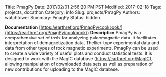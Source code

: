 Title: PmagPy
Date: 2017/02/01 2:56:20 PM PST
Modified: 2017-02-18
Tags: projects, docathon
Category: info
Slug: projects/PmagPy
Authors: watchtower
Summary: PmagPy
Status: hidden

**Documentation** [https://earthref.org/PmagPy/cookbook/](https://earthref.org/PmagPy/cookbook/)
**Description** PmagPy is a comprehensive set of tools for analyzing paleomagnetic data. It facilitates interpretation of demagnetization data, Thellier-type experimental data and data from other types of rock magnetic experiments. PmagPy can be used to create a wide variety of useful plots and conduct statistical tests. It is designed to work with the MagIC database (https://earthref.org/MagIC), allowing manipulation of downloaded data sets as well as preparation of new contributions for uploading to the MagIC database. 
